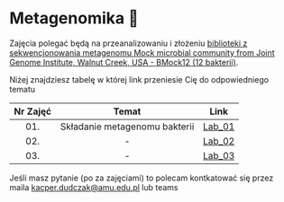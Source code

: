 # Metagenomika 🧬

Zajęcia polegać będą na przeanalizowaniu i złożeniu [biblioteki z sekwencjonowania metagenomu Mock microbial community from Joint Genome Institute, Walnut Creek, USA - BMock12 (12 bakterii)](https://www.ebi.ac.uk/ena/browser/view/PRJNA496047).

Niżej znajdziesz tabelę w której link przeniesie Cię do odpowiedniego tematu

| Nr Zajęć | Temat  | Link  |
|:---:|:---:|:---:|
| 01. | Składanie metagenomu bakterii | [Lab_01](https://github.com/AvirFrog/Metagenomika/tree/main/lab_01) |
| 02. | - | [Lab_02](https://github.com/AvirFrog/Metagenomika/tree/main/lab_02) |
| 03. | - | [Lab_03](https://github.com/AvirFrog/Metagenomika/tree/main/lab_03) |

Jeśli masz pytanie (po za zajęciami) to polecam kontkatować się przez maila kacper.dudczak@amu.edu.pl lub teams
